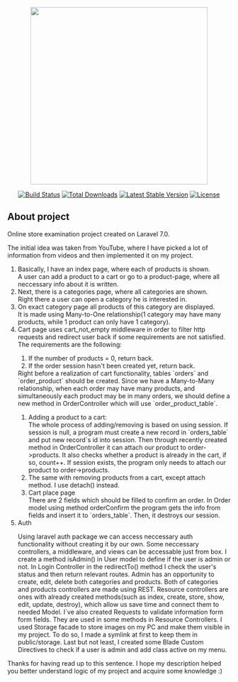 <p align="center"><img src="https://res.cloudinary.com/dtfbvvkyp/image/upload/v1566331377/laravel-logolockup-cmyk-red.svg" width="400"></p>

<p align="center">
<a href="https://travis-ci.org/laravel/framework"><img src="https://travis-ci.org/laravel/framework.svg" alt="Build Status"></a>
<a href="https://packagist.org/packages/laravel/framework"><img src="https://poser.pugx.org/laravel/framework/d/total.svg" alt="Total Downloads"></a>
<a href="https://packagist.org/packages/laravel/framework"><img src="https://poser.pugx.org/laravel/framework/v/stable.svg" alt="Latest Stable Version"></a>
<a href="https://packagist.org/packages/laravel/framework"><img src="https://poser.pugx.org/laravel/framework/license.svg" alt="License"></a>
</p>

## About project

<p>Online store examination project created on Laravel 7.0.</p>
<p>The initial idea was taken from YouTube, where I have picked a lot of information from videos and then implemented it on my project.</p>
 <ol>
<li>Basically, I have an index page, where each of products is shown.</li>
   A user can add a product to a cart or go to a product-page, where all neccessary info about it is written.
<li>Next, there is a categories page, where all categories are shown.</li>
   Right there a user can open a category he is interested in.
<li> On exact category page all products of this category are displayed.</li>
   It is made using Many-to-One relationship(1 category may have many products, while 1 product can only have 1 category).
<li> Cart page uses cart_not_empty middleware in order to filter http requests and redirect user back if some requirements are not satisfied.</li>
   The requirements are the following: 
   <ol type="1">
   <li>If the number of products = 0, return back.</li> 
   <li>If the order session hasn't been created yet, return back. </li>
   </ol>
   Right before a realization of cart functionality, tables `orders` and `order_product` should be created. 
   Since we have a Many-to-Many relationship, when each order may have many products, and simultaneously each product may be in many orders, we should define a new method in OrderController which will use `order_product_table`. 
   
   <ol type="1">
   <li>Adding a product to a cart:</li>
    The whole process of adding/removing is based on using session. 
    If session is null, a program must create a new record in `orders_table` and put new record`s id into session.
    Then through recently created method in OrderController it can attach our product to order->products.
    It also checks whether a product is already in the cart, if so, count++.
    If session exists, the program only needs to attach our product to order->products. 
   <li>The same with removing products from a cart, except attach method. I use detach() instead.</li> 
   <li>Cart place page</li>
   There are 2 fields which should be filled to confirm an order. 
   In Order model using method orderConfirm the program gets the info from fields and insert it to `orders_table`.
   Then, it destroys our session.
   </ol>
<li>Auth</li>

   Using laravel auth package we can access neccessary auth functionality without creating it by our own. 
   Some neccessary controllers, a middleware, and views can be accessable just from box.
   I create a method isAdmin() in User model to define if the user is admin or not.
   In Login Controller in the redirectTo() method I check the user's status and then return relevant routes. 
   Admin has an opportunity to create, edit, delete both categories and products. 
   Both of categories and products controllers are made using REST. 
   Resource controllers are ones with already created methods(such as index, create, store, show, edit, update, destroy), which allow us save time and connect them to needed Model. 
   I`ve also created Requests to validate information form form fields. 
   They are used in some methods in Resource Controllers.
   I used Storage facade to store images on my PC and make them visible in my project. 
   To do so, I made a symlink at first to keep them in public/storage.
   Last but not least, I created some Blade Custom Directives to check if a user is admin and add class active on my menu.
</ol>
Thanks for having read up to this sentence. I hope my description helped you better understand logic of my project and acquire some knowledge :)
